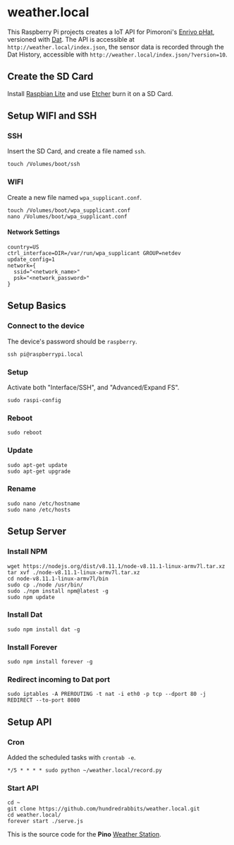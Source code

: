 # weather.local

This Raspberry Pi projects creates a IoT API for Pimoroni's [Enrivo pHat](https://shop.pimoroni.com/products/enviro-phat), versioned with [Dat](https://github.com/datproject/dat). The API is accessible at `http://weather.local/index.json`, the sensor data is recorded through the Dat History, accessible with `http://weather.local/index.json/?version=10`.

## Create the SD Card

Install [Raspbian Lite](https://www.raspberrypi.org/downloads/raspbian/) and use [Etcher](https://etcher.io/) burn it on a SD Card.

## Setup WIFI and SSH

### SSH

Insert the SD Card, and create a file named `ssh`.

`touch /Volumes/boot/ssh`

### WIFI

Create a new file named `wpa_supplicant.conf`.

```
touch /Volumes/boot/wpa_supplicant.conf
nano /Volumes/boot/wpa_supplicant.conf
```

#### Network Settings

```
country=US
ctrl_interface=DIR=/var/run/wpa_supplicant GROUP=netdev
update_config=1
network={
  ssid="<network_name>"
  psk="<network_password>"
}
```

## Setup Basics

### Connect to the device

The device's password should be `raspberry`.

```
ssh pi@raspberrypi.local
```

### Setup

Activate both "Interface/SSH", and "Advanced/Expand FS".

```
sudo raspi-config
```

### Reboot

```
sudo reboot
```

### Update

```
sudo apt-get update
sudo apt-get upgrade
```

### Rename

```
sudo nano /etc/hostname
sudo nano /etc/hosts
```

## Setup Server

### Install NPM

```
wget https://nodejs.org/dist/v8.11.1/node-v8.11.1-linux-armv7l.tar.xz
tar xvf ./node-v8.11.1-linux-armv7l.tar.xz
cd node-v8.11.1-linux-armv7l/bin
sudo cp ./node /usr/bin/
sudo ./npm install npm@latest -g
sudo npm update
```

### Install Dat

```
sudo npm install dat -g
```

### Install Forever

```
sudo npm install forever -g
```

### Redirect incoming to Dat port

```
sudo iptables -A PREROUTING -t nat -i eth0 -p tcp --dport 80 -j REDIRECT --to-port 8080
```

## Setup API

### Cron

Added the scheduled tasks with `crontab -e`.

```
*/5 * * * * sudo python ~/weather.local/record.py
```

### Start API
```
cd ~
git clone https://github.com/hundredrabbits/weather.local.git
cd weather.local/
forever start ./serve.js
```

This is the source code for the **Pino** [Weather Station](https://wiki.xxiivv.com/#weather+station). 

